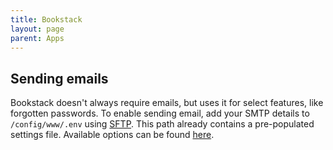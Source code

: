```yaml
---
title: Bookstack
layout: page
parent: Apps
---
```


## Sending emails
Bookstack doesn't always require emails, but uses it for select features, like forgotten passwords. To enable sending email, add your SMTP details to `/config/www/.env` using [SFTP](/faq/#accessing-pod-files-using-sftp). This path already contains a pre-populated settings file. Available options can be found [here](https://www.bookstackapp.com/docs/admin/email-webhooks/).